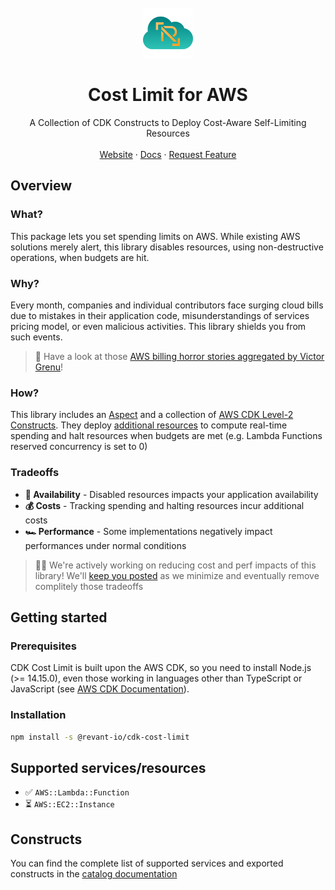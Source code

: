 <!-- HEADER -->
<br />
<div align="center">
  <a href="https://github.com/revant-io">
    <img src="images/logo.png" alt="Logo" width="80" height="80">
  </a>

  <h1 align="center">Cost Limit for AWS</h1>

  <p align="center">
    A Collection of CDK Constructs to Deploy Cost-Aware Self-Limiting Resources
    <br />
    <br />
    <a href="">Website</a>
    ·
    <a href="">Docs</a>
    ·
    <a href="">Request Feature</a>
  </p>
</div>

## Overview

### What?

This package lets you set spending limits on AWS. While existing AWS solutions merely alert, this library disables resources, using non-destructive operations, when budgets are hit.

### Why?

Every month, companies and individual contributors face surging cloud bills due to mistakes in their application code, misunderstandings of services pricing model, or even malicious activities. This library shields you from such events.

> 📖 Have a look at those [AWS billing horror stories aggregated by Victor Grenu](https://unusd.cloud/blog/post-5/)!

### How?

This library includes an [Aspect](https://docs.aws.amazon.com/cdk/v2/guide/aspects.html) and a collection of [AWS CDK Level-2 Constructs](https://docs.aws.amazon.com/cdk/v2/guide/constructs.html#constructs_lib). They deploy [additional resources](./docs/constructs.md#per-service-level-2-constructs) to compute real-time spending and halt resources when budgets are met (e.g. Lambda Functions reserved concurrency is set to 0)

### Tradeoffs

- **🚧 Availability** - Disabled resources impacts your application availability
- **💰 Costs** - Tracking spending and halting resources incur additional costs
- **🏎️ Performance** - Some implementations negatively impact performances under normal conditions

> 🧑‍💻 We're actively working on reducing cost and perf impacts of this library! We'll [keep you posted](./docs/tradeoffs.md) as we minimize and eventually remove complitely those tradeoffs

## Getting started

### Prerequisites

CDK Cost Limit is built upon the AWS CDK, so you need to install Node.js (>= 14.15.0), even those working in languages other than TypeScript or JavaScript (see [AWS CDK Documentation](https://docs.aws.amazon.com/cdk/v2/guide/getting_started.html#getting_started_prerequisites)). 

### Installation

```sh
npm install -s @revant-io/cdk-cost-limit
```

## Supported services/resources

- ✅ `AWS::Lambda::Function`
- ⏳ `AWS::EC2::Instance`

## Constructs

You can find the complete list of supported services and exported constructs in the [catalog documentation](./docs/constructs.md)